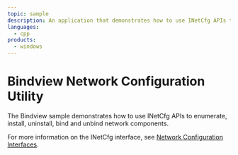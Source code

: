 ```yaml
---
topic: sample
description: An application that demonstrates how to use INetCfg APIs to enumerate, install, uninstall, bind and unbind network components.
languages:
  - cpp
products:
  - windows
---
```


<!---
    name: Bindview Network Configuration Utility
    platform: Application
    language: cpp
    category: Network
    description: An application that demonstrates how to use INetCfg APIs to enumerate, install, uninstall, bind and unbind network components.
    samplefwlink: http://go.microsoft.com/fwlink/p/?LinkId=617732
--->

# Bindview Network Configuration Utility

The Bindview sample demonstrates how to use INetCfg APIs to enumerate, install, uninstall, bind and unbind network components.

For more information on the INetCfg interface, see [Network Configuration Interfaces](http://msdn.microsoft.com/en-us/library/windows/hardware/ff559080).
